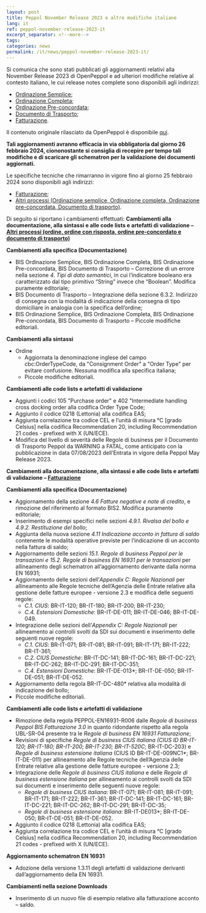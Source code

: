 ```yaml
---
layout: post
title: Peppol November Release 2023 e altre modifiche italiane
lang: it
ref: peppol-november-release-2023-it
excerpt_separator: <!--more-->
tags:
categories: news
permalink: /it/news/peppol-november-release-2023-it/
---
```

Si comunica che sono stati pubblicati gli aggiornamenti relativi alla November Release 2023 di OpenPeppol e ad ulteriori modifiche relative al contesto italiano, le cui release notes complete sono disponibili agli indirizzi:

 - [Ordinazione Semplice](https://peppol-docs.agid.gov.it/docs-next-release/docs/ITA/others/guides/release-notes-it/3-order-only/main.html);
 - [Ordinazione Completa](https://peppol-docs.agid.gov.it/docs-next-release/docs/ITA/others/guides/release-notes-it/28-ordering/main.html);
 - [Ordinazione Pre-concordata](https://peppol-docs.agid.gov.it/docs-next-release/docs/ITA/others/guides/release-notes-it/42-orderagreement/main.html);
 - [Documento di Trasporto](https://peppol-docs.agid.gov.it/docs-next-release/docs/ITA/others/guides/release-notes-it/30-despatchadvice/main.html);
 - [Fatturazione](https://peppol-docs.agid.gov.it/docs-next-release/docs/ITA/invoice/guide/release-notes-it/main.html).

Il contenuto originale rilasciato da OpenPeppol è disponibile [qui](https://peppol.org/post-award-artefacts-for-november-2023-release-published/).

**Tali aggiornamenti avranno efficacia in via obbligatoria dal giorno 26 febbraio 2024, ciononostante si consiglia di recepire per tempo tali modifiche e di scaricare gli schematron per la validazione dei documenti aggiornati.**
<!--more-->

Le specifiche tecniche che rimarranno in vigore fino al giorno 25 febbraio 2024 sono disponibili agli indirizzi:

 - [Fatturazione](https://peppol-docs.agid.gov.it/docs/my_index_fatt.jsp);
 - [Altri processi (Ordinazione semplice, Ordinazione completa, Ordinazione pre-concordata, Documento di trasporto)](https://peppol-docs.agid.gov.it/docs/my_index.jsp).

Di seguito si riportano i cambiamenti effettuati:
**Cambiamenti alla documentazione, alla sintassi e alle code lists e artefatti di validazione – [Altri processi (ordine, ordine con risposta, ordine pre-concordato e documento di trasporto)](https://peppol-docs.agid.gov.it/docs-next-release/my_index.jsp)**

**Cambiamenti alla specifica (Documentazione)**
 - BIS Ordinazione Semplice, BIS Ordinazione Completa, BIS Ordinazione Pre-concordata, BIS Documento di Trasporto – Correzione di un errore nella sezione *4. Tipi di dato semantici*, in cui l’indicatore booleano era caratterizzato dal tipo primitivo “String” invece che “Boolean”. Modifica puramente editoriale; 
 - BIS Documento di Trasporto – Integrazione della sezione 6.3.2. Indirizzo di consegna con la modalità di indicazione della consegna di tipo domiciliare in analogia con la specifica dell’ordine;
 - BIS Ordinazione Semplice, BIS Ordinazione Completa, BIS Ordinazione Pre-concordata, BIS Documento di Trasporto – Piccole modifiche editoriali.

**Cambiamenti alla sintassi**
 - Ordine
    - Aggiornata la denominazione inglese del campo cbc:OrderTypeCode, da "Consignment Order" a "Order Type" per evitare confusione. Nessuna modifica alla specifica italiana;
    - Piccole modifiche editoriali.

**Cambiamenti alle code lists e artefatti di validazione**
 - Aggiunti i codici 105 "Purchase order" e 402 "Intermediate handling cross docking order alla codifica Order Type Code;
 - Aggiunto il codice 0218 (Lettonia) alla codifica EAS; 
 - Aggiunta correlazione tra codice CEL e l’unità di misura °C [grado Celsius] nella codifica Recommendation 20, including Recommendation 21 codes - prefixed with X (UN/ECE).
 - Modifica del livello di severità delle Regole di business per il Documento di Trasporto Peppol da WARNING a FATAL, come anticipato con la pubblicazione in data 07/08/2023 dell’Entrata in vigore della Peppol May Release 2023.

**Cambiamenti alla documentazione, alla sintassi e alle code lists e artefatti di validazione – [Fatturazione](https://peppol-docs.agid.gov.it/docs-next-release/my_index_fatt.jsp)**

**Cambiamenti alla specifica (Documentazione)**
 - Aggiornamento della sezione *4.6 Fatture negative e note di credito*, e rimozione del riferimento al formato BIS2. Modifica puramente editoriale; 
 - Inserimento di esempi specifici nelle sezioni *4.9.1. Rivalsa del bollo e 4.9.2. Restituzione del bollo*;
 - Aggiunta della nuova sezione *4.11 Indicazione acconto in fattura di saldo* contenente le modalità operative previste per l’indicazione di un acconto nella fattura di saldo;
 - Aggiornamento delle sezioni *15.1. Regole di business Peppol per le transazioni e 15.2. Regole di business EN 16931 per le transazioni* per allineamento degli schematron all’aggiornamento derivante dalla norma EN 16931;
 - Aggiornamento delle sezioni dell’*Appendix C: Regole Nazionali* per allineamento alle Regole tecniche dell’Agenzia delle Entrate relative alla gestione delle fatture europee - versione 2.3 e modifica delle seguenti regole:
    - *C.1. CIUS*: BR-IT-120; BR-IT-180; BR-IT-200; BR-IT-230;
    - *C.4. Estensioni Domestiche*: BR-IT-DE-011; BR-IT-DE-046; BR-IT-DE-049.
 - Integrazione delle sezioni dell’*Appendix C: Regole Nazionali* per allineamento ai controlli svolti da SDI sui documenti e inserimento delle seguenti nuove regole:
    - *C.1. CIUS*: BR-IT-071; BR-IT-081; BR-IT-091; BR-IT-171; BR-IT-222; BR-IT-361;
    - *C.2. CIUS Domestiche*: BR-IT-DC-141; BR-IT-DC-161; BR-IT-DC-221; BR-IT-DC-262; BR-IT-DC-291; BR-IT-DC-351; 
    - *C.4. Estensioni Domestiche*: BR-IT-DE-013*; BR-IT-DE-050; BR-IT-DE-051; BR-IT-DE-052.
 - Aggiornamento della regola BR-IT-DC-480* relativa alla modalità di indicazione del bollo; 
 - Piccole modifiche editoriali.

**Cambiamenti alle code lists e artefatti di validazione**
 - Rimozione della regola PEPPOL-EN16931-R006 dalle *Regole di business Peppol BIS Fatturazione 3.0* in quanto ridondante rispetto alla regola UBL-SR-04 presente tra le *Regole di business EN 16931 Fatturazione*;
 - Revisioni di specifiche **Regole di business CIUS italiana* (CIUS ID BR-IT-120; BR-IT-180; BR-IT-200; BR-IT-230; BR-IT-520C*; BR-IT-DC-203) e *Regole di business estensione italiana* (CIUS ID BR-IT-DE-009NC1*; BR-IT-DE-011) per allineamento alle Regole tecniche dell’Agenzia delle Entrate relative alla gestione delle fatture europee - versione 2.3;
 - Integrazione delle *Regole di business CIUS italiana* e delle *Regole di business estensione italiana* per allineamento ai controlli svolti da SDI sui documenti e inserimento delle seguenti nuove regole:
    - *Regole di business CIUS italiana*: BR-IT-071; BR-IT-081; BR-IT-091; BR-IT-171; BR-IT-222; BR-IT-361; BR-IT-DC-141; BR-IT-DC-161; BR-IT-DC-221; BR-IT-DC-262; BR-IT-DC-291; BR-IT-DC-35; 
    - *Regole di business estensione italiana*: BR-IT-DE013*; BR-IT-DE-050; BR-IT-DE-051; BR-IT-DE-052.
 - Aggiunto il codice 0218 (Lettonia) alla codifica EAS;
 - Aggiunta correlazione tra codice CEL e l’unità di misura °C [grado Celsius] nella codifica Recommendation 20, including Recommendation 21 codes - prefixed with X (UN/ECE).

**Aggiornamento schematron EN 16931**
 - Adozione della versione 1.3.11 degli artefatti di validazione derivanti dall’aggiornamento della EN 16931.

**Cambiamenti nella sezione Downloads**
 - Inserimento di un nuovo file di esempio relativo alla fatturazione acconto – saldo.



